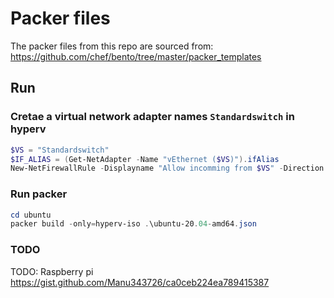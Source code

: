 # Packer files
The packer files from this repo are sourced from:
https://github.com/chef/bento/tree/master/packer_templates

## Run

### Cretae a virtual network adapter names ```Standardswitch``` in hyperv
```powershell
$VS = "Standardswitch"
$IF_ALIAS = (Get-NetAdapter -Name "vEthernet ($VS)").ifAlias
New-NetFirewallRule -Displayname "Allow incomming from $VS" -Direction Inbound -InterfaceAlias $IF_ALIAS -Action Allow
```

### Run packer
```powershell
cd ubuntu
packer build -only=hyperv-iso .\ubuntu-20.04-amd64.json
```

### TODO
TODO: Raspberry pi
https://gist.github.com/Manu343726/ca0ceb224ea789415387